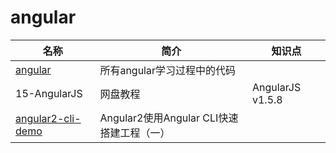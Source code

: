 # angular

| 名称 | 简介 | 知识点 |
| ---- | ---- | ---- |
| [angular](https://github.com/OOP-Code-Bunny/angular) | 所有angular学习过程中的代码  |  |
| 15-AngularJS | 网盘教程  | AngularJS v1.5.8 |
| [angular2-cli-demo](https://www.jb51.net/article/114254.htm) | Angular2使用Angular CLI快速搭建工程（一）  |  |

